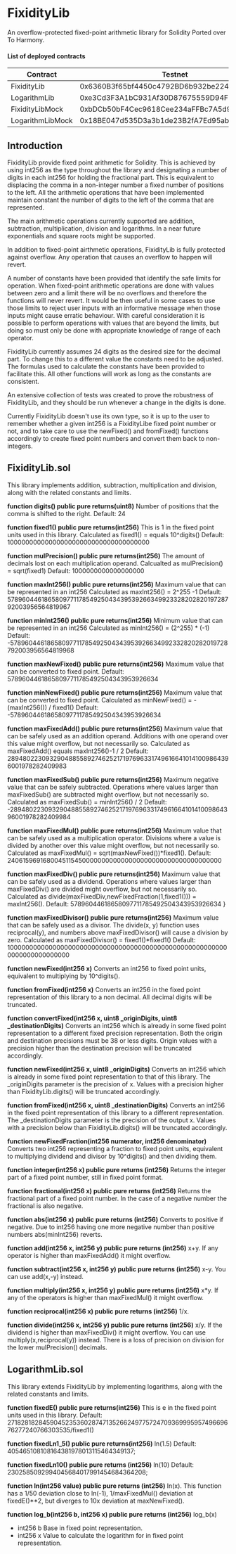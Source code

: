 # FixidityLib
An overflow-protected fixed-point arithmetic library for Solidity Ported over To Harmony.



#### List of deployed contracts

| Contract         | Testnet                                     | Mainnet     |
| -----------      | --------------------------------------------| ----------- |
| FixidityLib      | 0x6360B3f65bf4450c4792BD6b932be2242A5Ff5A4  | 0x9D5CDA3BD3B5C47b66C4007feA8cE1dCeB727327  |
| LogarithmLib     | 0xe3Cd3F3A1bC931Af30D87675559D94F74ED9B2D0  | 0x3CecC80FDB06c75d1CBD3E58a1e0d182eD4dba97  |
| FixidityLibMock  | 0xbDCb50bF4Cec9618Cee234aFFBc7A5d90293E0C1  | 0x90DF0c7fC129E27AED7169Aa77800DECfEd0CB55  |
| LogarithmLibMock | 0x18BE047d535D3a3b1de23B2fA7Ed95ab14c3CFec  | 0x336487d91876170217a8785E426D4ba474554526  |





## Introduction
FixidityLib provide fixed point arithmetic for Solidity. This is achieved by
using int256 as the type throughout the library and designating a number of
digits in each int256 for holding the fractional part. This is equivalent to
displacing the comma in a non-integer number a fixed number of positions to the
left. All the arithmetic operations that have been implemented maintain 
constant the number of digits to the left of the comma that are represented.

The main arithmetic operations currently supported are addition, subtraction,
multiplication, division and logarithms. In a near future exponentials and
square roots might be supported.

In addition to fixed-point airthmetic operations, FixidityLib is fully 
protected against overflow. Any operation that causes an overflow to happen
will revert. 

A number of constants have been provided that identify the safe
limits for operation. When fixed-point arithmetic operations are done with 
values between zero and a limit there will be no overflows and therefore the
functions will never revert. It would be then useful in some cases to use 
those limits to reject user inputs with an informative message when those 
inputs might cause erratic behaviour. With careful consideration it is 
possible to perform operations with values that are beyond the limits, but 
doing so must only be done with appropriate knowledge of range of each 
operator.

FixidityLib currently assumes 24 digits as the desired size for the decimal
part. To change this to a different value the constants need to be adjusted.
The formulas used to calculate the constants have been provided to facilitate
this. All other functions will work as long as the constants are consistent.

An extensive collection of tests was created to prove the robustness of
FixidityLib, and they should be run whenever a change in the digits is done.

Currently FixidityLib doesn't use its own type, so it is up to the user to 
remember whether a given int256 is a FixidityLibe fixed point number or not,
and to take care to use the newFixed() and fromFixed() functions accordingly
to create fixed point numbers and convert them back to non-integers.

## FixidityLib.sol
This library implements  addition, subtraction,
multiplication and division, along with the related constants and limits.

**function digits() public pure returns(uint8)**
Number of positions that the comma is shifted to the right.
Default: 24

**function fixed1() public pure returns(int256)**
This is 1 in the fixed point units used in this library. 
Calculated as fixed1() = equals 10^digits()
Default: 1000000000000000000000000000000000000

**function mulPrecision() public pure returns(int256)**
The amount of decimals lost on each multiplication operand.
Calcualted as mulPrecision() = sqrt(fixed1)
Default: 1000000000000000000

**function maxInt256() public pure returns(int256)**
Maximum value that can be represented in an int256
Calculated as maxInt256() = 2^255 -1
Default: 57896044618658097711785492504343953926634992332820282019728792003956564819967

**function minInt256() public pure returns(int256)**
Minimum value that can be represented in an int256
Calculated as minInt256() = (2^255) * (-1)
Default: -57896044618658097711785492504343953926634992332820282019728792003956564819968

**function maxNewFixed() public pure returns(int256)**
Maximum value that can be converted to fixed point.
Default: 57896044618658097711785492504343953926634

**function minNewFixed() public pure returns(int256)**
Maximum value that can be converted to fixed point.
Calculated as minNewFixed() = -(maxInt256()) / fixed1()
Default: -57896044618658097711785492504343953926634

**function maxFixedAdd() public pure returns(int256)**
Maximum value that can be safely used as an addition operand. 
Additions with one operand over this value might overflow, but not necessarily 
so.
Calculated as maxFixedAdd() equals maxInt256()-1 / 2
Default: 28948022309329048855892746252171976963317496166410141009864396001978282409983

**function maxFixedSub() public pure returns(int256)**
Maximum negative value that can be safely subtracted. Operations where values
larger than maxFixedSub() are subtracted might overflow, but not necessarily 
so.
Calculated as maxFixedSub() = minInt256() / 2
Default: -28948022309329048855892746252171976963317496166410141009864396001978282409984

**function maxFixedMul() public pure returns(int256)**
Maximum value that can be safely used as a multiplication operator. 
Divisions where a value is divided by another over this value might overflow, 
but not necessarily so.
Calculated as maxFixedMul() = sqrt(maxNewFixed())*fixed1().
Default: 240615969168004511545000000000000000000000000000000000000

**function maxFixedDiv() public pure returns(int256)**
Maximum value that can be safely used as a dividend.
Operations where values larger than maxFixedDiv() are divided might 
overflow, but not necessarily so.
Calculated as divide(maxFixedDiv,newFixedFraction(1,fixed1())) = maxInt256().
Default: 57896044618658097711785492504343953926634
    }

**function maxFixedDivisor() public pure returns(int256)**
Maximum value that can be safely used as a divisor. The divide(x, y) function 
uses reciprocal(y), and numbers above maxFixedDivisor() will cause a division
by zero.
Calculated as maxFixedDivisor() = fixed1()*fixed1()
Default: 1000000000000000000000000000000000000000000000000000000000000000000000000

**function newFixed(int256 x)**
Converts an int256 to fixed point units, equivalent to multiplying by 
10^digits().

**function fromFixed(int256 x)**
Converts an int256 in the fixed point representation of this library to a non 
decimal. All decimal digits will be truncated.

**function convertFixed(int256 x, uint8 _originDigits, uint8 _destinationDigits)**
Converts an int256 which is already in some fixed point representation to a
different fixed precision representation. Both the origin and destination 
precisions must be 38 or less digits. Origin values with a precision higher 
than the destination precision will be truncated accordingly.

**function newFixed(int256 x, uint8 _originDigits)**
Converts an int256 which is already in some fixed point representation to that 
of this library. The _originDigits parameter is the precision of x. Values with
a precision higher than FixidityLib.digits() will be truncated accordingly.

**function fromFixed(int256 x, uint8 _destinationDigits)**
Converts an int256 in the fixed point representation of this library to a 
different representation. The _destinationDigits parameter is the precision of
the output x. Values with a precision below than FixidityLib.digits() will be
truncated accordingly.

**function newFixedFraction(int256 numerator, int256 denominator)**
Converts two int256 representing a fraction to fixed point units, equivalent to
multiplying dividend and divisor by 10^digits() and then dividing them.

**function integer(int256 x) public pure returns (int256)**
Returns the integer part of a fixed point number, still in fixed point format.

**function fractional(int256 x) public pure returns (int256)**
Returns the fractional part of a fixed point number. In the case of a negative
number the fractional is also negative.

**function abs(int256 x) public pure returns (int256)**
Converts to positive if negative.
Due to int256 having one more negative number than positive numbers 
abs(minInt256) reverts.

**function add(int256 x, int256 y) public pure returns (int256)**
x+y. If any operator is higher than maxFixedAdd() it might overflow.

**function subtract(int256 x, int256 y) public pure returns (int256)**
x-y. You can use add(x,-y) instead. 

**function multiply(int256 x, int256 y) public pure returns (int256)**
x*y. If any of the operators is higher than maxFixedMul() it might overflow.

**function reciprocal(int256 x) public pure returns (int256)**
1/x.

**function divide(int256 x, int256 y) public pure returns (int256)**
x/y. If the dividend is higher than maxFixedDiv() it might overflow. You can 
use multiply(x,reciprocal(y)) instead.
There is a loss of precision on division for the lower mulPrecision() decimals.

## LogarithmLib.sol
This library extends FixidityLib by implementing logarithms, along with the related constants and limits.

**function fixedE() public pure returns(int256)**
This is e in the fixed point units used in this library.
Default: 27182818284590452353602874713526624977572470936999595749669676277240766303535/fixed1()

**function fixedLn1_5() public pure returns(int256)**
ln(1.5)
Default: 405465108108164381978013115464349137;

**function fixedLn10() public pure returns (int256)**
ln(10)
Default: 2302585092994045684017991454684364208;

**function ln(int256 value) public pure returns (int256)**
ln(x). This function has a 1/50 deviation close to ln(-1), 1/maxFixedMul() deviation at fixedE()**2, but diverges to 10x deviation at maxNewFixed().

**function log_b(int256 b, int256 x) public pure returns (int256)**
log_b(x)
 - int256 b Base in fixed point representation.
 - int256 x Value to calculate the logarithm for in fixed point representation.
